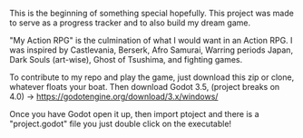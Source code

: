 This is the beginning of something special hopefully. This project was made to serve as a progress tracker and to also build my dream game. 

"My Action RPG" is the culmination of what I would want in an Action RPG. I was inspired by Castlevania, Berserk, Afro Samurai, Warring periods Japan, Dark Souls (art-wise), Ghost of Tsushima, and fighting games.

To contribute to my repo and play the game, just download this zip or clone, whatever floats your boat. Then download Godot 3.5, (project breaks on 4.0) -> https://godotengine.org/download/3.x/windows/

Once you have Godot open it up, then import ptoject and there is a "project.godot" file you just double click on the executable!



